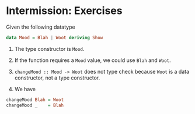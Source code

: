 # Intermission: Exercises

Given the following datatype
```haskell
data Mood = Blah | Woot deriving Show
```

1. The type constructor is `Mood`.

2. If the function requires a `Mood` value,
we could use `Blah` and `Woot`.

3. `changeMood :: Mood -> Woot` does not type check because
`Woot` is a data constructor, not a type constructor.

4. We have
```haskell
changeMood Blah = Woot
changeMood _    = Blah
```
